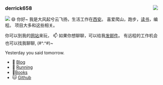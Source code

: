 
### derrick658 <img align="right" src="https://github-readme-stats.vercel.app/api?username=derrick658&show_icons=true&icon_color=CE1D2D&text_color=718096&bg_color=ffffff&hide_title=true" />

![](https://visitor-badge.glitch.me/badge?page_id=hacker233.readme)
😄 你好~ 我是大风起兮云飞扬，生活工作在[西安](https://en.wikipedia.org/wiki/Xi%27an)。
喜爱爬山，跑步，[读书](https://github.com/derrick658/read-books)，编程。
项目大多和这些相关。

你可以到我的[网站](https://github.com/derrick658/derrick658.github.io)来玩， 📫 如果你想聊聊，可以给我[发邮件](castle20180828@gmail.com)。
有远程的工作机会也可以找我聊聊, (#^.^#)~ 

Yesterday you said tomorrow. 

- :pencil: [Blog](https://derrick658.github.io)
- :running: [Running](https://github.com/derrick658/running_page)
- :book:[Books](https://github.com/derrick658/read-books)
- :cat: [Github](https://github.com/derrick658)
